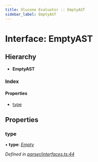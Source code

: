 ```yaml
---
title: Xlucene Evaluator :: EmptyAST
sidebar_label: EmptyAST
---
```


# Interface: EmptyAST

## Hierarchy

* **EmptyAST**

### Index

#### Properties

* [type](emptyast.md#type)

## Properties

###  type

• **type**: *[Empty](../enums/asttype.md#empty)*

*Defined in [parser/interfaces.ts:44](https://github.com/terascope/teraslice/blob/b0f73ab9/packages/xlucene-evaluator/src/parser/interfaces.ts#L44)*

